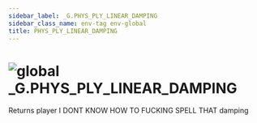```yaml
---
sidebar_label: _G.PHYS_PLY_LINEAR_DAMPING
sidebar_class_name: env-tag env-global
title: PHYS_PLY_LINEAR_DAMPING
---
```


# <img src='/img/wiki/global.png' alt='global' classname='env-tag' /> **_G**.PHYS_PLY_LINEAR_DAMPING
Returns player I DONT KNOW HOW TO FUCKING SPELL THAT damping<br/>
